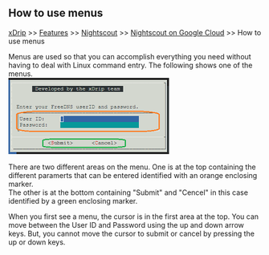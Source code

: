 ## How to use menus
[xDrip](../../README.md) >> [Features](../Features_page) >> [Nightscout](../Nightscout_page) >> [Nightscout on Google Cloud](./GoogleCloud) >> How to use menus  
  
Menus are used so that you can accomplish everything you need without having to deal with Linux command entry.  The following shows one of the menus.  
![](./images/Menus.png)  
  
There are two different areas on the menu.  One is at the top containing the different paramerts that can be entered identified with an orange enclosing marker.  
The other is at the bottom containing "Submit" and "Cencel" in this case identified by a green enclosing marker.  
  
When you first see a menu, the cursor is in the first area at the top.  You can move between the User ID and Password using the up and down arrow keys.  But, you cannot move the cursor to submit or cancel by pressing the up or down keys.  
  
